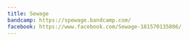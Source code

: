 ```yaml
---
title: Sewage
bandcamp: https://spewage.bandcamp.com/
facebook: https://www.facebook.com/Sewage-181570135806/
---
```

